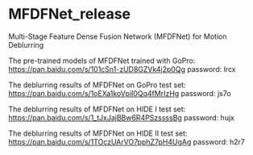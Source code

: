 # MFDFNet_release
Multi-Stage Feature Dense Fusion Network (MFDFNet) for Motion Deblurring

The pre-trained models of MFDFNet trained with GoPro: https://pan.baidu.com/s/101cSn1-zUD8GZVk4j2p0Qg password: lrcx

The deblurring results of MFDFNet on GoPro test set: https://pan.baidu.com/s/1oEXa1koVpil0Qq4fMrIzHg password: js7o

The deblurring results of MFDFNet on HIDE I test set: https://pan.baidu.com/s/1_tJxJajBBw6R4PSzssssBg password: hujx

The deblurring results of MFDFNet on HIDE II test set: https://pan.baidu.com/s/1TOczUArVO7pphZ7pH4UgAg password: h2r7
